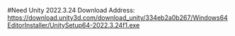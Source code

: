 #Need Unity 2022.3.24
Download Address:
https://download.unity3d.com/download_unity/334eb2a0b267/Windows64EditorInstaller/UnitySetup64-2022.3.24f1.exe
